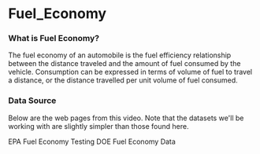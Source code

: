 # Fuel_Economy
### What is Fuel Economy?
The fuel economy of an automobile is the fuel efficiency relationship between the distance traveled and the amount of fuel consumed by the vehicle. Consumption can be expressed in terms of volume of fuel to travel a distance, or the distance travelled per unit volume of fuel consumed.
### Data Source
Below are the web pages from this video. Note that the datasets we'll be working with are slightly simpler than those found here.

EPA Fuel Economy Testing
DOE Fuel Economy Data
